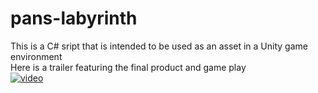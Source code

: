 # pans-labyrinth
This is a C# sript that is intended to be used as an asset in a Unity game environment <br />
Here is a trailer featuring the final product and game play <br />
[![video](https://i.vimeocdn.com/video/672009081.jpg)](https://vimeo.com/246910954)
